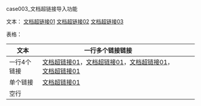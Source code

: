 case003_文档超链接导入功能

文本：
[文档超链接01](http://www.baidu.com)
[文档超链接02](http://docs.jdcloud.com/cn/test/001)
[文档超链接03](http://docs.jdcloud.com/cn/test/test)

表格：


| 文本        | 一行多个链接链接                                                                                                                                                                                       |   |   |   |
|-------------|--------------------------------------------------------------------------------------------------------------------------------------------------------------------------------------------------------|---|---|---|
| 一行4个链接 | [文档超链接01](/documentation/test/test/test.md)，[文档超链接01](/documentation/test/test/test.md)，[文档超链接01](/documentation/test/test/test.md)，[文档超链接01](/documentation/test/test/test.md) |   |   |   |
| 单个链接    | [文档超链接01](/documentation/test/test/test.md)                                                                                                                                                       |   |   |   |
| 空行        |    
